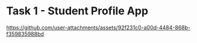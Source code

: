 # Task 1 - Student Profile App


https://github.com/user-attachments/assets/92f231c0-a00d-4484-868b-f359835988bd


